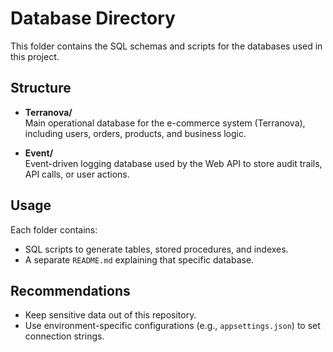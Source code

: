 # Database Directory

This folder contains the SQL schemas and scripts for the databases used in this project.

## Structure

- **Terranova/**  
  Main operational database for the e-commerce system (Terranova), including users, orders, products, and business logic.

- **Event/**  
  Event-driven logging database used by the Web API to store audit trails, API calls, or user actions.

## Usage

Each folder contains:
- SQL scripts to generate tables, stored procedures, and indexes.
- A separate `README.md` explaining that specific database.

## Recommendations

- Keep sensitive data out of this repository.
- Use environment-specific configurations (e.g., `appsettings.json`) to set connection strings.